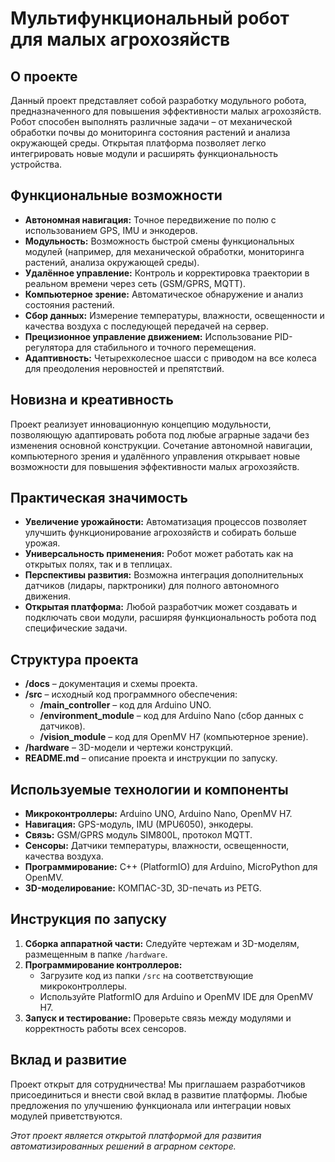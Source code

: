 # Мультифункциональный робот для малых агрохозяйств

## О проекте

Данный проект представляет собой разработку модульного робота, предназначенного для повышения эффективности малых агрохозяйств. Робот способен выполнять различные задачи – от механической обработки почвы до мониторинга состояния растений и анализа окружающей среды. Открытая платформа позволяет легко интегрировать новые модули и расширять функциональность устройства.

## Функциональные возможности

- **Автономная навигация:** Точное передвижение по полю с использованием GPS, IMU и энкодеров.
- **Модульность:** Возможность быстрой смены функциональных модулей (например, для механической обработки, мониторинга растений, анализа окружающей среды).
- **Удалённое управление:** Контроль и корректировка траектории в реальном времени через сеть (GSM/GPRS, MQTT).
- **Компьютерное зрение:** Автоматическое обнаружение и анализ состояния растений.
- **Сбор данных:** Измерение температуры, влажности, освещенности и качества воздуха с последующей передачей на сервер.
- **Прецизионное управление движением:** Использование PID-регулятора для стабильного и точного перемещения.
- **Адаптивность:** Четырехколесное шасси с приводом на все колеса для преодоления неровностей и препятствий.

## Новизна и креативность

Проект реализует инновационную концепцию модульности, позволяющую адаптировать робота под любые аграрные задачи без изменения основной конструкции. Сочетание автономной навигации, компьютерного зрения и удалённого управления открывает новые возможности для повышения эффективности малых агрохозяйств.

## Практическая значимость

- **Увеличение урожайности:** Автоматизация процессов позволяет улучшить функционирование агрохозяйств и собирать больше урожая.
- **Универсальность применения:** Робот может работать как на открытых полях, так и в теплицах.
- **Перспективы развития:** Возможна интеграция дополнительных датчиков (лидары, парктроники) для полного автономного движения.
- **Открытая платформа:** Любой разработчик может создавать и подключать свои модули, расширяя функциональность робота под специфические задачи.

## Структура проекта

- **/docs** – документация и схемы проекта.
- **/src** – исходный код программного обеспечения:
  - **/main_controller** – код для Arduino UNO.
  - **/environment_module** – код для Arduino Nano (сбор данных с датчиков).
  - **/vision_module** – код для OpenMV H7 (компьютерное зрение).
- **/hardware** – 3D-модели и чертежи конструкций.
- **README.md** – описание проекта и инструкции по запуску.

## Используемые технологии и компоненты

- **Микроконтроллеры:** Arduino UNO, Arduino Nano, OpenMV H7.
- **Навигация:** GPS-модуль, IMU (MPU6050), энкодеры.
- **Связь:** GSM/GPRS модуль SIM800L, протокол MQTT.
- **Сенсоры:** Датчики температуры, влажности, освещенности, качества воздуха.
- **Программирование:** C++ (PlatformIO) для Arduino, MicroPython для OpenMV.
- **3D-моделирование:** КОМПАС-3D, 3D-печать из PETG.

## Инструкция по запуску

1. **Сборка аппаратной части:** Следуйте чертежам и 3D-моделям, размещенным в папке `/hardware`.
2. **Программирование контроллеров:** 
   - Загрузите код из папки `/src` на соответствующие микроконтроллеры.
   - Используйте PlatformIO для Arduino и OpenMV IDE для OpenMV H7.
3. **Запуск и тестирование:** Проверьте связь между модулями и корректность работы всех сенсоров.

## Вклад и развитие

Проект открыт для сотрудничества! Мы приглашаем разработчиков присоединиться и внести свой вклад в развитие платформы. Любые предложения по улучшению функционала или интеграции новых модулей приветствуются.

*Этот проект является открытой платформой для развития автоматизированных решений в аграрном секторе.*
